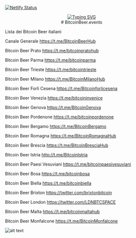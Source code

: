 [![Netlify Status](https://api.netlify.com/api/v1/badges/8e497044-67f9-4439-8b34-8ee8ec089fdf/deploy-status)](https://app.netlify.com/sites/bitcoinbeerevents/deploys)

<p align="center">
<a href="https://bitcoinbeer.events">
<a href="https://git.io/typing-svg"><img src="https://readme-typing-svg.demolab.com?font=Fira+Code&pause=1000&color=F79E00&multiline=true&random=false&width=435&lines=Gli eventi+informali in Italia;per+orangepillare+innovare+condividere+insieme;+e avvicinarsi+a+Bitcoin" alt="Typing SVG" /></a>
<br/>
# BitcoinBeer.events

Lista dei Bitcoin Beer italiani

Canale Generale https://t.me/BitcoinBeerHub

Bitcoin Beer Prato https://t.me/bitcoinpratohub

Bitcoin Beer Parma https://t.me/bitcoinparma

Bitcoin Beer Trieste https://t.me/bitcointrieste

Bitcoin Beer Milano https://t.me/BitcoinMilanoHub

Bitcoin Beer Forli Cesena https://t.me/Bitcoinforlicesena

Bitcoin Beer Venezia https://t.me/bitcoininvenice

Bitcoin Beer Genova https://t.me/BitcoinGenova

Bitcoin Beer Pordenone https://t.me/bitcoinpordenone

Bitcoin Beer Bergamo https://t.me/BitcoinBergamo

Bitcoin Beer Romagna https://t.me/BitcoinRomagnaHub

Bitcoin Beer Brescia https://t.me/BitcoinBresciaHub

Bitcoin Beer Istria http://t.me/BitcoinIstria

Bitcoin Beer Paesi Vesuviani https://t.me/bitcoinpaesivesuviani

Bitcoin Beer Bosa https://t.me/bitcoinbosa

Bitcoin Beer Biella https://t.me/bitcoinbiella

Bitcoin Beer Brixton https://twitter.com/brixtonbitcoin

Bitcoin Beer London https://twitter.com/LDNBTCSPACE

Bitcoin Beer Malta https://t.me/bitcoinmaltahub

Bitcoin Beer Monfalcone https://t.me/BitcoinMonfalcone

![alt text](https://github.com/Mendace/satoshibeer.org/blob/main/assets/tappo.png?raw=true) 
